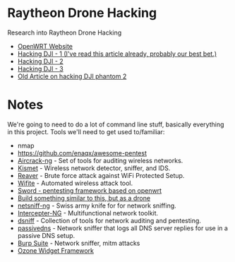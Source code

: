 # Raytheon Drone Hacking

Research into Raytheon Drone Hacking

- [OpenWRT Website](https://openwrt.org/)
- [Hacking DJI - 1 (I've read this article already, probably our best bet.)](http://dronesec.xyz/2017/01/25/hacking-the-dji-phantom-3/)
- [Hacking DJI - 2](https://www.theverge.com/2017/6/21/15848344/drones-russian-software-hack-dji-jailbreak)
- [Hacking DJI - 3](https://wetalkuav.com/coptersafe/)
- [Old Article on hacking DJI phantom 2](https://github.com/noahwilliamsson/dji-phantom-vision)


# Notes

We're going to need to do a lot of command line stuff, basically everything in this project. Tools we'll need to get used to/familiar:

- nmap
- https://github.com/enaqx/awesome-pentest
- [Aircrack-ng](http://www.aircrack-ng.org/) - Set of tools for auditing wireless networks.
- [Kismet](https://kismetwireless.net/) - Wireless network detector, sniffer, and IDS.
- [Reaver](https://code.google.com/archive/p/reaver-wps) - Brute force attack against WiFi Protected Setup.
- [Wifite](https://github.com/derv82/wifite) - Automated wireless attack tool.
- [Sword - pentesting framework based on openwrt](https://www.slideshare.net/BilalBokhari1/sword-50946159)
- [Build something similar to this, but as a drone](http://www.minipwner.com/)
- [netsniff-ng](https://github.com/netsniff-ng/netsniff-ng) - Swiss army knife for for network sniffing.
- [Intercepter-NG](http://sniff.su/) - Multifunctional network toolkit.
- [dsniff](https://www.monkey.org/~dugsong/dsniff/) - Collection of tools for network auditing and pentesting.
- [passivedns](https://github.com/gamelinux/passivedns) - Network sniffer that logs all DNS server replies for use in a passive DNS setup.
- [Burp Suite](https://portswigger.net/burp/) - Network sniffer, mitm attacks
- [Ozone Widget Framework](https://github.com/ozoneplatform/owf-framework)